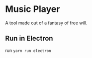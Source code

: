 # Music Player

A tool made out of a fantasy of free will.

## Run in Electron

run `yarn run electron`
